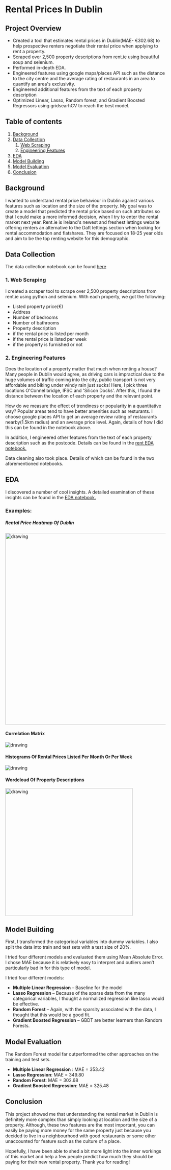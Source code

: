 # Rental Prices In Dublin
## Project Overview
- Created a tool that estimates rental prices in Dublin(MAE- €302.68) to help prospective renters negotiate their rental price when applying to rent a property.
- Scraped over 2,500 property descriptions from rent.ie using beautiful soup and selenium.
- Performed in-depth EDA.
- Engineered features using google maps/places  API such as the distance to the city centre and the average rating of restaurants in an area to quantify an area's exclusivity.
- Engineered additional features from the text of each property description
- Optimized Linear, Lasso, Random forest, and Gradient Boosted Regressors using gridsearhCV to reach the best model.

## Table of contents
1. [Background](#background)
2. [Data Collection](#collect)
    1. [Web Scraping](#subparagraph1)
    2. [Engineering Features](#subparagraph2)
3. [EDA](#eda)
4. [Model Building](#model1)
5. [Model Evaluation](#model2)
6. [Conclusion ](#con)




## Background <a name="background"></a>
I wanted to understand rental price behaviour in Dublin against various features such as location and the size of the property. My goal was to create a model that predicted the rental price based on such attributes so that I could make a more informed decision, when I try to enter the rental market next year. Rent.ie is Ireland's newest and freshest lettings website offering renters an alternative to the Daft lettings section when looking for rental accommodation and flatshares. They are focused on 18-25 year olds and aim to be the top renting website for this demographic.

## Data Collection <a name="collect"></a>
The data collection notebook can be found [here](notebooks/Data_collection.ipynb)

### 1. Web Scraping <a name="subparagraph1"></a>
 I created a scraper tool to scrape over 2,500 property descriptions from rent.ie using python and selenium. With each property, we got the following:
- Listed property price(€)
- Address
- Number of bedrooms
- Number of bathrooms
- Property description
- if the rental price is listed per month
- if the rental price is listed per week
- if the property is furnished or not

### 2. Engineering Features <a name="subparagraph2"></a>
Does the location of a property matter that much when renting a house? Many people in Dublin would agree, as driving cars is impractical due to the huge volumes of traffic coming into the city, public transport is not very affordable and biking under windy rain just sucks! Here, I pick three locations O'Connel bridge, IFSC and 'Silicon Docks'. After this, I found the distance between the location of each property and the relevant point.

How do we measure the effect of trendiness or popularity in a quantitative  way? Popular areas tend to have better amenities  such as resturants. I choose google places API to get an average review rating of restaurants nearby(1.5km radius) and an average price level. Again, details of how I did this can be found in the notebook above.

In addition, I engineered other features from the text of each property description such as the postcode. Details can be found in the [rent EDA notebook.](notebooks/rent_EDA.ipynb)

Data cleaning also took place. Details of which can be found in the two aforementioned notebooks.

## EDA <a name="eda"></a>
I discovered a number of cool insights. A detailed examination of these insights can be found in the  [EDA notebook.](notebooks/rent_EDA.ipynb)

### Examples:

##### Rental Price Heatmap Of Dublin
<img src="data/dublin_heat_map.png" alt="drawing" width="600"/>

#### Correlation Matrix
<img src="data/correlation.png" alt="drawing" />

#### Histograms Of Rental Prices Listed Per Month Or Per Week
<img src="data/histogram_house_type.png" alt="drawing"/>

#### Wordcloud Of Property Descriptions
<img src="data/WordCloud.png" alt="drawing" width="400" />

## Model Building <a name="model1"></a>

First, I transformed the categorical variables into dummy variables. I also split the data into train and test sets with a test size of 20%.   

I tried four different models and evaluated them using Mean Absolute Error. I chose MAE because it is relatively easy to interpret and outliers aren’t particularly bad in for this type of model.   

I tried four different models:
*	**Multiple Linear Regression** – Baseline for the model
*	**Lasso Regression** – Because of the sparse data from the many categorical variables, I thought a normalized regression like lasso would be effective.
*	**Random Forest** – Again, with the sparsity associated with the data, I thought that this would be a good fit. 
*	**Gradient Boosted Regression** –   GBDT are better learners than Random Forests.


## Model Evaluation <a name="model2"></a>
The Random Forest model far outperformed the other approaches on the training and test sets. 
*	**Multiple Linear Regression** : MAE = 353.42
*	**Lasso Regression**: MAE = 349.80
*	**Random Forest**: MAE = 302.68
*	**Gradient Boosted Regression**: MAE = 325.48

## Conclusion <a name="con"></a>
This project showed me that understanding the rental market in Dublin is definitely more complex than simply looking at location and the size of a property. Although, these two features are the most important, you can easily be paying more money for the same property just because you decided to live in a neighbourhood with good restaurants or some other unaccounted for feature such as the culture of a place.

Hopefully, I have been able to shed a bit more light into the inner workings of this market and help a few people predict how much they should be paying for their new rental property. Thank you for reading!





 


